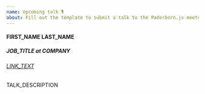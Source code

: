```yaml
---
name: Upcoming talk 🎙️
about: Fill out the template to submit a talk to the Paderborn.js meetup. If you want to add information like a preferred date that is not reflected in the template, add it as a comment afterwards.
---
```


<!--
  The "Upcoming Talk" issues for Paderborn.js are used to automatically extract information such
  as speaker's name, occupation and URL as well as talk title and description.

  In to work, please leave everything below as is and only replace UPPERCASE_PLACEHOLDERS with your
  information. If you don't have a social link like Twitter or LinkedIn, simply delete that line.
-->

#### FIRST_NAME LAST_NAME
##### JOB_TITLE at COMPANY
###### [LINK_TEXT](LINK_URL)

TALK_DESCRIPTION